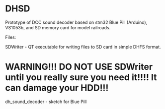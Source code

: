 # DHSD 

Prototype of DCC sound decoder based on stm32 Blue Pill (Arduino), VS1053b, and SD memory card for model railroads.

Files:

SDWriter - QT executable for writing files to SD card in simple DHFS format. 
# WARNING!!! DO NOT USE SDWriter until you really sure you need it!!!! It can damage your HDD!!!

dh_sound_decoder - sketch for Blue Pill
